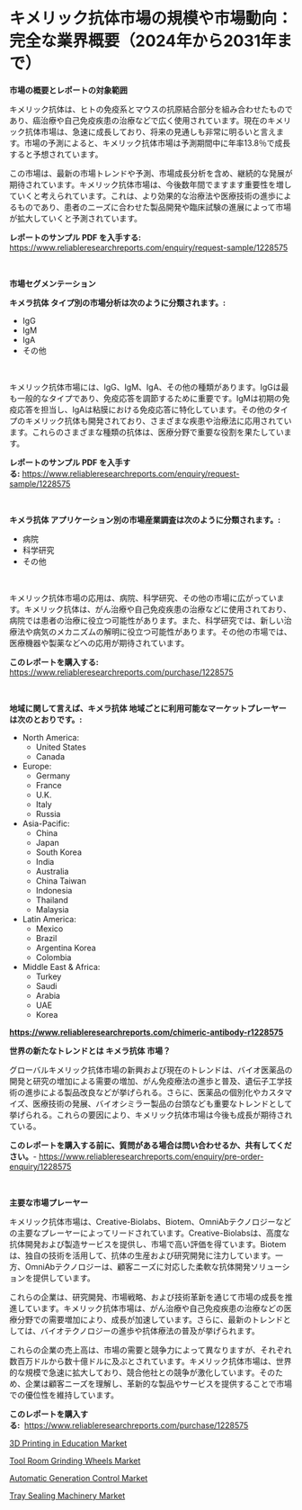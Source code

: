 <p><h1>キメリック抗体市場の規模や市場動向：完全な業界概要（2024年から2031年まで）</h1></p><p><strong>市場の概要とレポートの対象範囲</strong></p>
<p><p>キメリック抗体は、ヒトの免疫系とマウスの抗原結合部分を組み合わせたものであり、癌治療や自己免疫疾患の治療などで広く使用されています。現在のキメリック抗体市場は、急速に成長しており、将来の見通しも非常に明るいと言えます。市場の予測によると、キメリック抗体市場は予測期間中に年率13.8％で成長すると予想されています。</p><p>この市場は、最新の市場トレンドや予測、市場成長分析を含め、継続的な発展が期待されています。キメリック抗体市場は、今後数年間でますます重要性を増していくと考えられています。これは、より効果的な治療法や医療技術の進歩によるものであり、患者のニーズに合わせた製品開発や臨床試験の進展によって市場が拡大していくと予測されています。</p></p>
<p><strong>レポートのサンプル PDF を入手する:</strong> <a href="https://www.reliableresearchreports.com/enquiry/request-sample/1228575">https://www.reliableresearchreports.com/enquiry/request-sample/1228575</a></p>
<p>&nbsp;</p>
<p><strong>市場セグメンテーション</strong></p>
<p><strong>キメラ抗体 タイプ別の市場分析は次のように分類されます。:</strong></p>
<p><ul><li>IgG</li><li>IgM</li><li>IgA</li><li>その他</li></ul></p>
<p>&nbsp;</p>
<p><p>キメリック抗体市場には、IgG、IgM、IgA、その他の種類があります。IgGは最も一般的なタイプであり、免疫応答を調節するために重要です。IgMは初期の免疫応答を担当し、IgAは粘膜における免疫応答に特化しています。その他のタイプのキメリック抗体も開発されており、さまざまな疾患や治療法に応用されています。これらのさまざまな種類の抗体は、医療分野で重要な役割を果たしています。</p></p>
<p><strong>レポートのサンプル PDF を入手する:</strong>&nbsp;<a href="https://www.reliableresearchreports.com/enquiry/request-sample/1228575">https://www.reliableresearchreports.com/enquiry/request-sample/1228575</a></p>
<p>&nbsp;</p>
<p><strong> キメラ抗体 アプリケーション別の市場産業調査は次のように分類されます。:</strong></p>
<p><ul><li>病院</li><li>科学研究</li><li>その他</li></ul></p>
<p>&nbsp;</p>
<p><p>キメリック抗体市場の応用は、病院、科学研究、その他の市場に広がっています。キメリック抗体は、がん治療や自己免疫疾患の治療などに使用されており、病院では患者の治療に役立つ可能性があります。また、科学研究では、新しい治療法や病気のメカニズムの解明に役立つ可能性があります。その他の市場では、医療機器や製薬などへの応用が期待されています。</p></p>
<p><strong>このレポートを購入する:</strong>&nbsp; <a href="https://www.reliableresearchreports.com/purchase/1228575">https://www.reliableresearchreports.com/purchase/1228575</a></p>
<p>&nbsp;</p>
<p><strong>地域に関して言えば、キメラ抗体 地域ごとに利用可能なマーケットプレーヤーは次のとおりです。:</strong></p>
<p><ul>
    <li>
        North America:
        <ul>
            <li>United States</li>
            <li>Canada</li>
        </ul>
    </li>
    <li>
        Europe:
        <ul>
            <li>Germany</li>
            <li>France</li>
            <li>U.K.</li>
            <li>Italy</li>
            <li>Russia</li>
        </ul>
    </li>
    <li>
        Asia-Pacific:
        <ul>
            <li>China</li>
            <li>Japan</li>
            <li>South Korea</li>
            <li>India</li>
            <li>Australia</li>
            <li>China Taiwan</li>
            <li>Indonesia</li>
            <li>Thailand</li>
            <li>Malaysia</li>
        </ul>
    </li>
    <li>
        Latin America:
        <ul>
            <li>Mexico</li>
            <li>Brazil</li>
            <li>Argentina Korea</li>
            <li>Colombia</li>
        </ul>
    </li>
    <li>
        Middle East & Africa:
        <ul>
            <li>Turkey</li>
            <li>Saudi</li>
            <li>Arabia</li>
            <li>UAE</li>
            <li>Korea</li>
        </ul>
    </li>
    </ul></p>
<p><strong><a href="https://www.reliableresearchreports.com/chimeric-antibody-r1228575">https://www.reliableresearchreports.com/chimeric-antibody-r1228575</a></strong>&nbsp;</p>
<p><strong>世界の新たなトレンドとは キメラ抗体 市場？</strong></p>
<p><p>グローバルキメリック抗体市場の新興および現在のトレンドは、バイオ医薬品の開発と研究の増加による需要の増加、がん免疫療法の進歩と普及、遺伝子工学技術の進歩による製品改良などが挙げられる。さらに、医薬品の個別化やカスタマイズ、医療技術の発展、バイオシミラー製品の台頭なども重要なトレンドとして挙げられる。これらの要因により、キメリック抗体市場は今後も成長が期待されている。</p></p>
<p><strong>このレポートを購入する前に、質問がある場合は問い合わせるか、共有してください。</strong>- <a href="https://www.reliableresearchreports.com/enquiry/pre-order-enquiry/1228575">https://www.reliableresearchreports.com/enquiry/pre-order-enquiry/1228575</a></p>
<p>&nbsp;</p>
<p><strong>主要な市場プレーヤー</strong></p>
<p><p>キメリック抗体市場は、Creative-Biolabs、Biotem、OmniAbテクノロジーなどの主要なプレーヤーによってリードされています。Creative-Biolabsは、高度な抗体開発および製造サービスを提供し、市場で高い評価を得ています。Biotemは、独自の技術を活用して、抗体の生産および研究開発に注力しています。一方、OmniAbテクノロジーは、顧客ニーズに対応した柔軟な抗体開発ソリューションを提供しています。</p><p>これらの企業は、研究開発、市場戦略、および技術革新を通じて市場の成長を推進しています。キメリック抗体市場は、がん治療や自己免疫疾患の治療などの医療分野での需要増加により、成長が加速しています。さらに、最新のトレンドとしては、バイオテクノロジーの進歩や抗体療法の普及が挙げられます。</p><p>これらの企業の売上高は、市場の需要と競争力によって異なりますが、それぞれ数百万ドルから数十億ドルに及ぶとされています。キメリック抗体市場は、世界的な規模で急速に拡大しており、競合他社との競争が激化しています。そのため、企業は顧客ニーズを理解し、革新的な製品やサービスを提供することで市場での優位性を維持しています。</p></p>
<p><strong>このレポートを購入する:</strong>&nbsp;&nbsp;<a href="https://www.reliableresearchreports.com/purchase/1228575">https://www.reliableresearchreports.com/purchase/1228575</a></p>
<p><p><a href="https://www.linkedin.com/pulse/3d-printing-education-market-furnishes-information-share-k1hne?trackingId=31Rku2YbhD3Y76DacySrAQ%3D%3D">3D Printing in Education Market</a></p><p><a href="https://view.publitas.com/reportprime-1/tool-room-grinding-wheels-market-exploring-market-share-market-trends-and-future-growth/">Tool Room Grinding Wheels Market</a></p><p><a href="https://www.linkedin.com/pulse/automatic-generation-control-market-insights-cagr-trends-growth-alluf?trackingId=o5Jkvouk7kDtou5g81DzbA%3D%3D">Automatic Generation Control Market</a></p><p><a href="https://rainy-horn-d69.notion.site/Tray-Sealing-Machinery-Market-Size-and-Market-Trends-Complete-Industry-Overview-2024-to-2031-e1d745c125814433be2b08ee23206ffd">Tray Sealing Machinery Market</a></p></p>